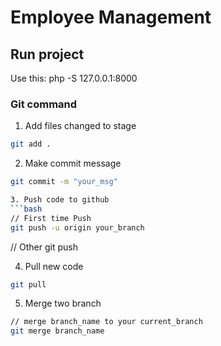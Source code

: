 # Employee Management

## Run project 
Use this: php -S 127.0.0.1:8000

### Git command
1. Add files changed to stage
```bash
git add .
```

2. Make commit message
```bash
git commit -m "your_msg"

3. Push code to github
```bash
// First time Push
git push -u origin your_branch
```

// Other
git push

4. Pull new code
```bash
git pull
```

5. Merge two branch
```bash
// merge branch_name to your current_branch
git merge branch_name
```

